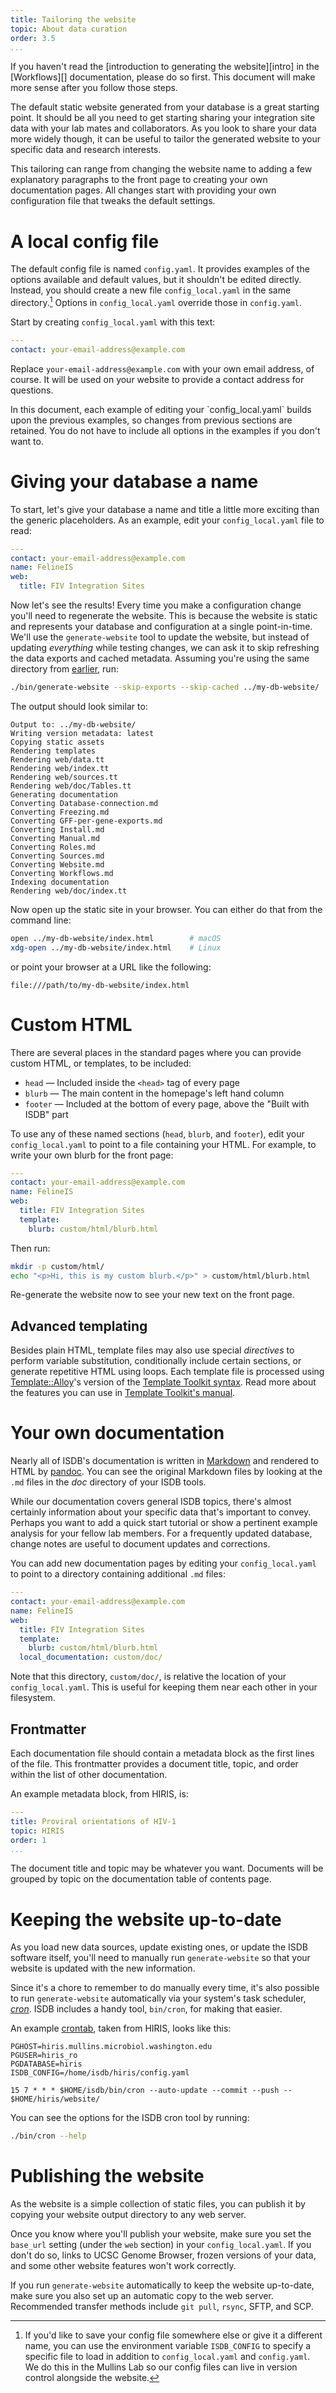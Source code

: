 ```yaml
---
title: Tailoring the website
topic: About data curation
order: 3.5
...
```


<p class="notice bg-info">
If you haven't read the [introduction to generating the website][intro] in the
[Workflows][] documentation, please do so first.  This document will make more
sense after you follow those steps.
</p>

The default static website generated from your database is a great starting
point.  It should be all you need to get starting sharing your integration site
data with your lab mates and collaborators.  As you look to share your data
more widely though, it can be useful to tailor the generated website to your
specific data and research interests.

This tailoring can range from changing the website name to adding a few
explanatory paragraphs to the front page to creating your own documentation
pages.  All changes start with providing your own configuration file that
tweaks the default settings.

[intro]: Workflows.html#generating-the-website
[Workflows]: Workflows.html


# A local config file

The default config file is named `config.yaml`.  It provides examples of the
options available and default values, but it shouldn't be edited directly.
Instead, you should create a new file `config_local.yaml` in the same
directory.[^configvar] Options in `config_local.yaml` override those in
`config.yaml`.

Start by creating `config_local.yaml` with this text:

```yaml
---
contact: your-email-address@example.com
```

Replace `your-email-address@example.com` with your own email address, of
course.  It will be used on your website to provide a contact address for
questions.

<p class="notice bg-info">
In this document, each example of editing your `config_local.yaml` builds upon
the previous examples, so changes from previous sections are retained.  You do
not have to include all options in the examples if you don't want to.
</p>


[^configvar]: If you'd like to save your config file somewhere else or give it
a different name, you can use the environment variable `ISDB_CONFIG` to specify
a specific file to load in addition to `config_local.yaml` and `config.yaml`.
We do this in the Mullins Lab so our config files can live in version control
alongside the website.


# Giving your database a name

To start, let's give your database a name and title a little more exciting than
the generic placeholders.  As an example, edit your `config_local.yaml` file to
read:

```yaml
---
contact: your-email-address@example.com
name: FelineIS
web:
  title: FIV Integration Sites
```

Now let's see the results!  Every time you make a configuration change you'll
need to regenerate the website.  This is because the website is static and
represents your database and configuration at a single point-in-time.  We'll
use the `generate-website` tool to update the website, but instead of updating
_everything_ while testing changes, we can ask it to skip refreshing the data
exports and cached metadata.  Assuming you're using the same directory from
[earlier][intro], run:

```sh
./bin/generate-website --skip-exports --skip-cached ../my-db-website/
```

The output should look similar to:

    Output to: ../my-db-website/
    Writing version metadata: latest
    Copying static assets
    Rendering templates
    Rendering web/data.tt
    Rendering web/index.tt
    Rendering web/sources.tt
    Rendering web/doc/Tables.tt
    Generating documentation
    Converting Database-connection.md
    Converting Freezing.md
    Converting GFF-per-gene-exports.md
    Converting Install.md
    Converting Manual.md
    Converting Roles.md
    Converting Sources.md
    Converting Website.md
    Converting Workflows.md
    Indexing documentation
    Rendering web/doc/index.tt

Now open up the static site in your browser.  You can either do that from the
command line:

```sh
open ../my-db-website/index.html        # macOS
xdg-open ../my-db-website/index.html    # Linux
```

or point your browser at a URL like the following:

    file:///path/to/my-db-website/index.html


# Custom HTML

There are several places in the standard pages where you can provide custom
HTML, or templates, to be included:

* `head` — Included inside the `<head>` tag of every page
* `blurb` — The main content in the homepage's left hand column
* `footer` — Included at the bottom of every page, above the "Built with ISDB" part

To use any of these named sections (`head`, `blurb`, and `footer`), edit your
`config_local.yaml` to point to a file containing your HTML.  For example, to
write your own blurb for the front page:

```yaml
---
contact: your-email-address@example.com
name: FelineIS
web:
  title: FIV Integration Sites
  template:
    blurb: custom/html/blurb.html
```

Then run:

```sh
mkdir -p custom/html/
echo "<p>Hi, this is my custom blurb.</p>" > custom/html/blurb.html
```

Re-generate the website now to see your new text on the front page.

## Advanced templating

Besides plain HTML, template files may also use special _directives_ to perform
variable substitution, conditionally include certain sections, or generate
repetitive HTML using loops.  Each template file is processed using
[Template::Alloy][]'s version of the [Template Toolkit syntax][].  Read more
about the features you can use in [Template Toolkit's manual][].

[Template::Alloy]: https://metacpan.org/pod/distribution/Template-Alloy/lib/Template/Alloy.pod
[Template Toolkit syntax]: http://template-toolkit.org/docs/manual/Syntax.html
[Template Toolkit's manual]: http://template-toolkit.org/docs/manual/


# Your own documentation

Nearly all of ISDB's documentation is written in [Markdown][] and rendered to
HTML by [pandoc][].  You can see the original Markdown files by looking at the
`.md` files in the _doc_ directory of your ISDB tools.

While our documentation covers general ISDB topics, there's almost certainly
information about your specific data that's important to convey.  Perhaps you
want to add a quick start tutorial or show a pertinent example analysis for
your fellow lab members.  For a frequently updated database, change notes are
useful to document updates and corrections.

You can add new documentation pages by editing your `config_local.yaml` to
point to a directory containing additional `.md` files:

```yaml
---
contact: your-email-address@example.com
name: FelineIS
web:
  title: FIV Integration Sites
  template:
    blurb: custom/html/blurb.html
  local_documentation: custom/doc/
```

Note that this directory, `custom/doc/`, is relative the location of your
`config_local.yaml`.  This is useful for keeping them near each other in your
filesystem.

[Markdown]: http://commonmark.org/help/
[pandoc]: http://pandoc.org

## Frontmatter

Each documentation file should contain a metadata block as the first lines of
the file.  This frontmatter provides a document title, topic, and order within
the list of other documentation.

An example metadata block, from HIRIS, is:

```yaml
---
title: Proviral orientations of HIV-1
topic: HIRIS
order: 1
...
```

The document title and topic may be whatever you want.  Documents will be
grouped by topic on the documentation table of contents page.


# Keeping the website up-to-date

As you load new data sources, update existing ones, or update the ISDB software
itself, you'll need to manually run `generate-website` so that your website is
updated with the new information.

Since it's a chore to remember to do manually every time, it's also possible to
run `generate-website` automatically via your system's task scheduler,
[_cron_][].  ISDB includes a handy tool, `bin/cron`, for making that easier.

An example [crontab][], taken from HIRIS, looks like this:

```crontab
PGHOST=hiris.mullins.microbiol.washington.edu
PGUSER=hiris_ro
PGDATABASE=hiris
ISDB_CONFIG=/home/isdb/hiris/config.yaml

15 7 * * * $HOME/isdb/bin/cron --auto-update --commit --push -- $HOME/hiris/website/
```

You can see the options for the ISDB cron tool by running:

```sh
./bin/cron --help
```

[_cron_]: https://en.wikipedia.org/wiki/Cron
[crontab]: http://www.computerhope.com/unix/ucrontab.htm


# Publishing the website

As the website is a simple collection of static files, you can publish it by
copying your website output directory to any web server.

Once you know where you'll publish your website, make sure you set the
`base_url` setting (under the `web` section) in your `config_local.yaml`.  If
you don't do so, links to UCSC Genome Browser, frozen versions of your data,
and some other website features won't work correctly.

If you run `generate-website` automatically to keep the website up-to-date,
make sure you also set up an automatic copy to the web server.  Recommended
transfer methods include `git pull`, `rsync`, SFTP, and SCP.
